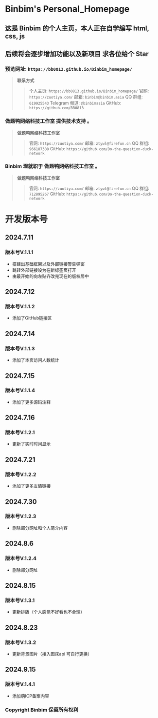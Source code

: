 # Binbim's Personal_Homepage
## 这是 **Binbim** 的个人主页，本人正在自学编写 html, css, js
## 后续将会逐步增加功能以及新项目 求各位给个 Star

### 预览网址: `https://bb0813.github.io/Binbim_homepage/`

> **联系方式**
>> 个人主页: `https://bb0813.github.io/Binbim_homepage/`
>> 官网: `https://zuotiya.com/`
>> 邮箱: `binbim@binbim.asia`
>> QQ 群组: `619925543`
>> Telegram 频道: `@binbimasia`
>> GitHub: `https://github.com/BB0813`

### **做题鸭网络科技工作室** 提供技术支持 。
> **做题鸭网络科技工作室**
>> 官网: `https://zuotiya.com/`
>> 邮箱: `ztywl@firefun.cn`
>> QQ 群组: `966187388`
>> GitHub: `https://github.com/Do-the-question-duck-network`

### **Binbim** 现就职于 **做题鸭网络科技工作室** 。
> **做题鸭网络科技工作室**
>> 官网: `https://zuotiya.com/`
>> 邮箱: `ztywl@firefun.cn`
>> QQ 群组: `712895267`
>> GitHub: `https://github.com/Do-the-question-duck-network`

# 开发版本号
## 2024.7.11 
### 版本号V.1.1.1
* 搭建出基础框架以及外部链接警告弹窗
* 跳转外部链接设为在新标签页打开
* 由最开始的向左贴齐改完现在的版权居中

## 2024.7.12
### 版本号V.1.1.2
* 添加了GitHub链接区

## 2024.7.14
### 版本号V.1.1.3
* 添加了本页访问人数统计


## 2024.7.15
### 版本号V.1.1.4
* 添加了更多源码注释


## 2024.7.16
### 版本号V.1.2.1
* 更新了实时时间显示


## 2024.7.21
### 版本号V.1.2.2
* 添加了更多友情链接


## 2024.7.30
### 版本号V.1.2.3
* 删除部分网址和个人简介内容

## 2024.8.6
### 版本号V.1.2.4
* 删除部分网址

## 2024.8.15
### 版本号V.1.3.1
* 更新排版（个人感觉不好看也不合理）

## 2024.8.23
### 版本号V.1.3.2
* 更新背景图片（接入图床api 可自行更换）

## 2024.9.15
### 版本号V.1.4.1
* 添加萌ICP备案内容



### Copyright Binbim 保留所有权利

